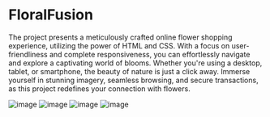# FloralFusion
The project presents a meticulously crafted online flower shopping experience, utilizing the power of HTML and CSS. With a focus on user-friendliness and complete responsiveness, you can effortlessly navigate and explore a captivating world of blooms. Whether you're using a desktop, tablet, or smartphone, the beauty of nature is just a click away. Immerse yourself in stunning imagery, seamless browsing, and secure transactions, as this project redefines your connection with flowers.

![image](https://github.com/preeti0404/Flowery/assets/114493018/727dc82b-3795-4e34-b558-c4efafb31b62)
![image](https://github.com/preeti0404/Flowery/assets/114493018/c99a57aa-dbcb-4b40-8f9e-7b02f8e04457)
![image](https://github.com/preeti0404/Flowery/assets/114493018/8dd628dc-7261-4329-9250-e0d8b47a7f90)
![image](https://github.com/preeti0404/Flowery/assets/114493018/10c7f922-fbd9-4e7a-839b-dda05745baee)
